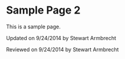 Sample Page 2
===========

This is a sample page.

<p class="updated">Updated on 9/24/2014 by Stewart Armbrecht</p>
<p class="reviewed">Reviewed on 9/24/2014 by Stewart Armbrecht</p>
